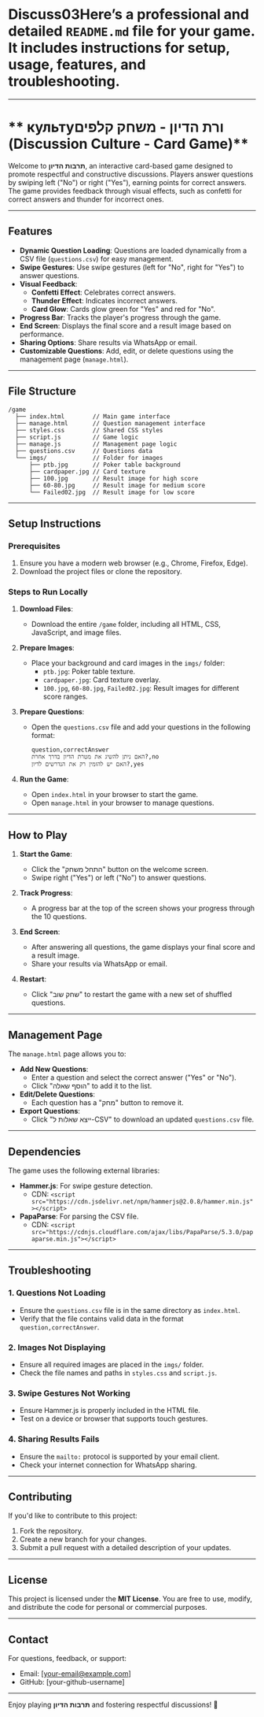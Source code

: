 # Discuss03Here’s a professional and detailed `README.md` file for your game. It includes instructions for setup, usage, features, and troubleshooting.

---

# ** культуורת הדיון - משחק קלפים (Discussion Culture - Card Game)**

Welcome to **תרבות הדיון**, an interactive card-based game designed to promote respectful and constructive discussions. Players answer questions by swiping left ("No") or right ("Yes"), earning points for correct answers. The game provides feedback through visual effects, such as confetti for correct answers and thunder for incorrect ones.

---

## **Features**
- **Dynamic Question Loading**: Questions are loaded dynamically from a CSV file (`questions.csv`) for easy management.
- **Swipe Gestures**: Use swipe gestures (left for "No", right for "Yes") to answer questions.
- **Visual Feedback**:
  - **Confetti Effect**: Celebrates correct answers.
  - **Thunder Effect**: Indicates incorrect answers.
  - **Card Glow**: Cards glow green for "Yes" and red for "No".
- **Progress Bar**: Tracks the player's progress through the game.
- **End Screen**: Displays the final score and a result image based on performance.
- **Sharing Options**: Share results via WhatsApp or email.
- **Customizable Questions**: Add, edit, or delete questions using the management page (`manage.html`).

---

## **File Structure**
```
/game
  ├── index.html        // Main game interface
  ├── manage.html       // Question management interface
  ├── styles.css        // Shared CSS styles
  ├── script.js         // Game logic
  ├── manage.js         // Management page logic
  ├── questions.csv     // Questions data
  └── imgs/             // Folder for images
      ├── ptb.jpg       // Poker table background
      ├── cardpaper.jpg // Card texture
      ├── 100.jpg       // Result image for high score
      ├── 60-80.jpg     // Result image for medium score
      └── Failed02.jpg  // Result image for low score
```

---

## **Setup Instructions**

### **Prerequisites**
1. Ensure you have a modern web browser (e.g., Chrome, Firefox, Edge).
2. Download the project files or clone the repository.

### **Steps to Run Locally**
1. **Download Files**:
   - Download the entire `/game` folder, including all HTML, CSS, JavaScript, and image files.

2. **Prepare Images**:
   - Place your background and card images in the `imgs/` folder:
     - `ptb.jpg`: Poker table texture.
     - `cardpaper.jpg`: Card texture overlay.
     - `100.jpg`, `60-80.jpg`, `Failed02.jpg`: Result images for different score ranges.

3. **Prepare Questions**:
   - Open the `questions.csv` file and add your questions in the following format:
     ```
     question,correctAnswer
     האם ניתן להשיג את מטרת הדיון בדרך אחרת?,no
     האם יש להזמין רק את הנדרשים לדיון?,yes
     ```

4. **Run the Game**:
   - Open `index.html` in your browser to start the game.
   - Open `manage.html` in your browser to manage questions.

---

## **How to Play**
1. **Start the Game**:
   - Click the "התחל משחק" button on the welcome screen.
   - Swipe right ("Yes") or left ("No") to answer questions.

2. **Track Progress**:
   - A progress bar at the top of the screen shows your progress through the 10 questions.

3. **End Screen**:
   - After answering all questions, the game displays your final score and a result image.
   - Share your results via WhatsApp or email.

4. **Restart**:
   - Click "שחק שוב" to restart the game with a new set of shuffled questions.

---

## **Management Page**
The `manage.html` page allows you to:
- **Add New Questions**:
  - Enter a question and select the correct answer ("Yes" or "No").
  - Click "הוסף שאלה" to add it to the list.
- **Edit/Delete Questions**:
  - Each question has a "מחק" button to remove it.
- **Export Questions**:
  - Click "ייצא שאלות ל-CSV" to download an updated `questions.csv` file.

---

## **Dependencies**
The game uses the following external libraries:
- **Hammer.js**: For swipe gesture detection.
  - CDN: `<script src="https://cdn.jsdelivr.net/npm/hammerjs@2.0.8/hammer.min.js"></script>`
- **PapaParse**: For parsing the CSV file.
  - CDN: `<script src="https://cdnjs.cloudflare.com/ajax/libs/PapaParse/5.3.0/papaparse.min.js"></script>`

---

## **Troubleshooting**
### 1. **Questions Not Loading**
- Ensure the `questions.csv` file is in the same directory as `index.html`.
- Verify that the file contains valid data in the format `question,correctAnswer`.

### 2. **Images Not Displaying**
- Ensure all required images are placed in the `imgs/` folder.
- Check the file names and paths in `styles.css` and `script.js`.

### 3. **Swipe Gestures Not Working**
- Ensure Hammer.js is properly included in the HTML file.
- Test on a device or browser that supports touch gestures.

### 4. **Sharing Results Fails**
- Ensure the `mailto:` protocol is supported by your email client.
- Check your internet connection for WhatsApp sharing.

---

## **Contributing**
If you'd like to contribute to this project:
1. Fork the repository.
2. Create a new branch for your changes.
3. Submit a pull request with a detailed description of your updates.

---

## **License**
This project is licensed under the **MIT License**. You are free to use, modify, and distribute the code for personal or commercial purposes.

---

## **Contact**
For questions, feedback, or support:
- Email: [your-email@example.com]
- GitHub: [your-github-username]

---

Enjoy playing **תרבות הדיון** and fostering respectful discussions! 🎉